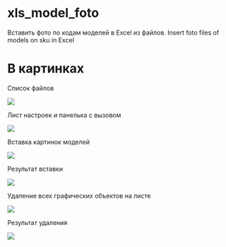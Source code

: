 xls_model_foto
==============

Вставить фото по кодам моделей в Excel из файлов. Insert foto files of models on sku in Excel

В картинках
==============
Список файлов

![](http://dela.by/ftp/xls_model_foto/img_files.png)

Лист настроек и панелька с вызовом

![](http://dela.by/ftp/xls_model_foto/sheet1.png)

Вставка картинок моделей

![](http://dela.by/ftp/xls_model_foto/insert_dlg.png)

Результат вставки

![](http://dela.by/ftp/xls_model_foto/insert_result.png)

Удаление всех графических объектов на листе

![](http://dela.by/ftp/xls_model_foto/delete_dlg.png)

Результат удаления

![](http://dela.by/ftp/xls_model_foto/delete_result.png)

